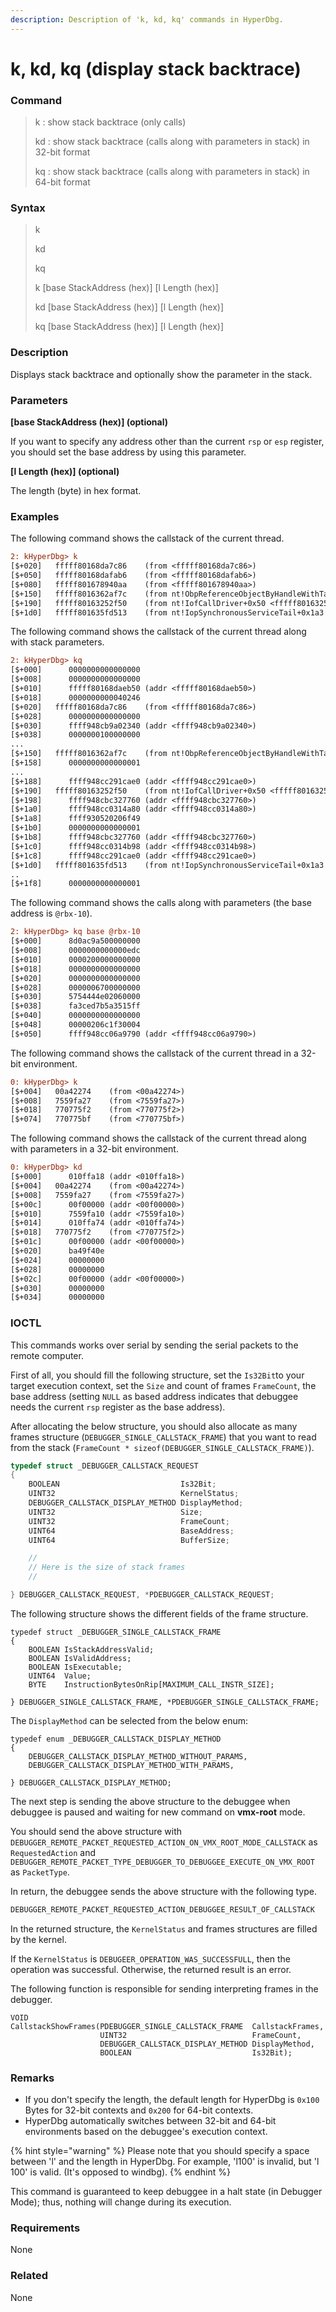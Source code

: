 ```yaml
---
description: Description of 'k, kd, kq' commands in HyperDbg.
---
```


# k, kd, kq (display stack backtrace)

### Command

> k : show stack backtrace (only calls)
>
> kd : show stack backtrace (calls along with parameters in stack) in 32-bit format
>
> kq : show stack backtrace (calls along with parameters in stack) in 64-bit format

### Syntax

> k
>
> kd&#x20;
>
> kq&#x20;
>
> k \[base StackAddress (hex)] \[l Length (hex)]&#x20;
>
> kd \[base StackAddress (hex)] \[l Length (hex)]&#x20;
>
> kq \[base StackAddress (hex)] \[l Length (hex)]

### Description

Displays stack backtrace and optionally show the parameter in the stack.

### Parameters

**\[base StackAddress (hex)] (optional)**

If you want to specify any address other than the current `rsp` or `esp` register, you should set the base address by using this parameter.

**\[l Length (hex)] (optional)**

The length (byte) in hex format.

### Examples

The following command shows the callstack of the current thread.

```diff
2: kHyperDbg> k
[$+020]   fffff80168da7c86    (from <fffff80168da7c86>)
[$+050]   fffff80168dafab6    (from <fffff80168dafab6>)
[$+080]   fffff801678940aa    (from <fffff801678940aa>)
[$+150]   fffff8016362af7c    (from nt!ObpReferenceObjectByHandleWithTag+0x22c <fffff8016362af7c>)
[$+190]   fffff80163252f50    (from nt!IofCallDriver+0x50 <fffff80163252f50>)
[$+1d0]   fffff801635fd513    (from nt!IopSynchronousServiceTail+0x1a3 <fffff801635fd513>)
```

The following command shows the callstack of the current thread along with stack parameters.

```diff
2: kHyperDbg> kq
[$+000]      0000000000000000
[$+008]      0000000000000000
[$+010]      fffff80168daeb50 (addr <fffff80168daeb50>)
[$+018]      0000000000040246
[$+020]   fffff80168da7c86    (from <fffff80168da7c86>)
[$+028]      0000000000000000
[$+030]      ffff948cb9a02340 (addr <ffff948cb9a02340>)
[$+038]      0000000100000000
...
[$+150]   fffff8016362af7c    (from nt!ObpReferenceObjectByHandleWithTag+0x22c <fffff8016362af7c>)
[$+158]      0000000000000001
...
[$+188]      ffff948cc291cae0 (addr <ffff948cc291cae0>)
[$+190]   fffff80163252f50    (from nt!IofCallDriver+0x50 <fffff80163252f50>)
[$+198]      ffff948cbc327760 (addr <ffff948cbc327760>)
[$+1a0]      ffff948cc0314a80 (addr <ffff948cc0314a80>)
[$+1a8]      ffff930520206f49
[$+1b0]      0000000000000001
[$+1b8]      ffff948cbc327760 (addr <ffff948cbc327760>)
[$+1c0]      ffff948cc0314b98 (addr <ffff948cc0314b98>)
[$+1c8]      ffff948cc291cae0 (addr <ffff948cc291cae0>)
[$+1d0]   fffff801635fd513    (from nt!IopSynchronousServiceTail+0x1a3 <fffff801635fd513>)
..
[$+1f8]      0000000000000001
```

The following command shows the calls along with parameters (the base address is `@rbx-10`).

```diff
2: kHyperDbg> kq base @rbx-10
[$+000]      8d0ac9a500000000
[$+008]      0000000000000edc
[$+010]      0000200000000000
[$+018]      0000000000000000
[$+020]      0000000000000000
[$+028]      0000006700000000
[$+030]      5754444e02060000
[$+038]      fa3ced7b5a3515ff
[$+040]      0000000000000000
[$+048]      00000206c1f30004
[$+050]      ffff948cc06a9790 (addr <ffff948cc06a9790>)
```

The following command shows the callstack of the current thread in a 32-bit environment.

```diff
0: kHyperDbg> k
[$+004]   00a42274    (from <00a42274>)
[$+008]   7559fa27    (from <7559fa27>)
[$+018]   770775f2    (from <770775f2>)
[$+074]   770775bf    (from <770775bf>)
```

The following command shows the callstack of the current thread along with parameters in a 32-bit environment.

```diff
0: kHyperDbg> kd
[$+000]      010ffa18 (addr <010ffa18>)
[$+004]   00a42274    (from <00a42274>)
[$+008]   7559fa27    (from <7559fa27>)
[$+00c]      00f00000 (addr <00f00000>)
[$+010]      7559fa10 (addr <7559fa10>)
[$+014]      010ffa74 (addr <010ffa74>)
[$+018]   770775f2    (from <770775f2>)
[$+01c]      00f00000 (addr <00f00000>)
[$+020]      ba49f40e
[$+024]      00000000
[$+028]      00000000
[$+02c]      00f00000 (addr <00f00000>)
[$+030]      00000000
[$+034]      00000000
```

### IOCTL

This commands works over serial by sending the serial packets to the remote computer.

First of all, you should fill the following structure, set the `Is32Bit`to your target execution context, set the `Size` and count of frames `FrameCount`, the base address (setting `NULL` as based address indicates that debuggee needs the current `rsp` register as the base address).

After allocating the below structure, you should also allocate as many frames structure (`DEBUGGER_SINGLE_CALLSTACK_FRAME`) that you want to read from the stack (`FrameCount * sizeof(DEBUGGER_SINGLE_CALLSTACK_FRAME)`).

```c
typedef struct _DEBUGGER_CALLSTACK_REQUEST
{
    BOOLEAN                           Is32Bit;
    UINT32                            KernelStatus;
    DEBUGGER_CALLSTACK_DISPLAY_METHOD DisplayMethod;
    UINT32                            Size;
    UINT32                            FrameCount;
    UINT64                            BaseAddress;
    UINT64                            BufferSize;

    //
    // Here is the size of stack frames
    //

} DEBUGGER_CALLSTACK_REQUEST, *PDEBUGGER_CALLSTACK_REQUEST;
```

The following structure shows the different fields of the frame structure.

```clike
typedef struct _DEBUGGER_SINGLE_CALLSTACK_FRAME
{
    BOOLEAN IsStackAddressValid;
    BOOLEAN IsValidAddress;
    BOOLEAN IsExecutable;
    UINT64  Value;
    BYTE    InstructionBytesOnRip[MAXIMUM_CALL_INSTR_SIZE];

} DEBUGGER_SINGLE_CALLSTACK_FRAME, *PDEBUGGER_SINGLE_CALLSTACK_FRAME;
```

The `DisplayMethod` can be selected from the below enum:

```clike
typedef enum _DEBUGGER_CALLSTACK_DISPLAY_METHOD
{
    DEBUGGER_CALLSTACK_DISPLAY_METHOD_WITHOUT_PARAMS,
    DEBUGGER_CALLSTACK_DISPLAY_METHOD_WITH_PARAMS,

} DEBUGGER_CALLSTACK_DISPLAY_METHOD;
```

The next step is sending the above structure to the debuggee when debuggee is paused and waiting for new command on **vmx-root** mode.

You should send the above structure with `DEBUGGER_REMOTE_PACKET_REQUESTED_ACTION_ON_VMX_ROOT_MODE_CALLSTACK` as `RequestedAction` and `DEBUGGER_REMOTE_PACKET_TYPE_DEBUGGER_TO_DEBUGGEE_EXECUTE_ON_VMX_ROOT` as `PacketType`.

In return, the debuggee sends the above structure with the following type.

```c
DEBUGGER_REMOTE_PACKET_REQUESTED_ACTION_DEBUGGEE_RESULT_OF_CALLSTACK
```

In the returned structure, the `KernelStatus` and frames structures are filled by the kernel.

If the `KernelStatus` is `DEBUGEER_OPERATION_WAS_SUCCESSFULL`, then the operation was successful. Otherwise, the returned result is an error.

The following function is responsible for sending interpreting frames in the debugger.

```clike
VOID
CallstackShowFrames(PDEBUGGER_SINGLE_CALLSTACK_FRAME  CallstackFrames,
                    UINT32                            FrameCount,
                    DEBUGGER_CALLSTACK_DISPLAY_METHOD DisplayMethod,
                    BOOLEAN                           Is32Bit);
```

### Remarks

* If you don't specify the length, the default length for HyperDbg is `0x100` Bytes for 32-bit contexts and `0x200` for 64-bit contexts.
* HyperDbg automatically switches between 32-bit and 64-bit environments based on the debuggee's execution context.

{% hint style="warning" %}
Please note that you should specify a space between 'l' and the length in HyperDbg. For example, 'l100' is invalid, but 'l 100' is valid. (It's opposed to windbg).
{% endhint %}

This command is guaranteed to keep debuggee in a halt state (in Debugger Mode); thus, nothing will change during its execution.

### Requirements

None

### Related

None
